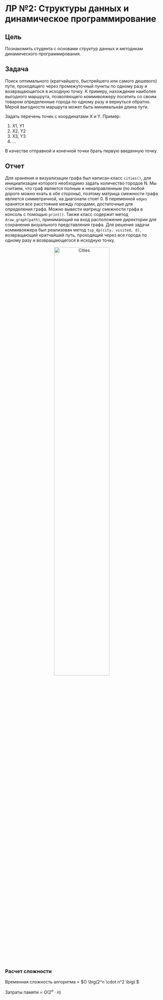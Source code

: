 # ЛР №2: Структуры данных и динамическое программирование

## Цель

Познакомить студента с основами структур данных и методикам динамического программирования.

## Задача

Поиск оптимального (кратчайшего, быстрейшего или самого дешевого) пути,
проходящего через промежуточный пункты по одному разу и возвращающегося в
исходную точку. К примеру, нахождение наиболее выгодного маршрута, позволяющего
коммивояжеру посетить со своим товаром определенные города по одному разу и
вернуться обратно. Мерой выгодности маршрута может быть минимальная длина
пути.

Задать перечень точек с координатами X и Y. Пример:

1. X1, Y1
2. X2, Y2
3. X3, Y3
4. ...

В качестве отправной и конечной точки брать первую введенную точку.

## Отчет

Для хранения и визуализации графа был написан класс ```cities()```, для инициализации которого 
необходимо задать количество городов N. Мы считаем, что граф является полным и ненаправленным
(по любой дороге можно ехать в обе стороны), поэтому матрица смежности графа является симметричной, на диагонали стоят 0.
В переменной ```edges``` хранятся все расстояние между городами, достаточные для определения графа.
Можно вывести матрицу смежности графа в консоль с помощью ```print()```. Также класс содержит метод
```draw_graph(path)```, принимающий на вход расположение директории для сохранения визуального представления графа.
Для решения задачи коммивояжера был реализован метод ```tsp_dp(city, visited, d)```, возвращающий кратчайший путь, 
проходящий через все города по одному разу и возвращающегося в исходную точку.

<p align="center">
<img src="https://github.com/khrstln/Algorithms_7_sem/blob/main/Lab%202/images%20of%20cities/my_city.png" alt="Cities" style="width:60%; border:0;">
</p>

### Расчет сложности

Временная сложность алгоритма = $O \big(2^n \cdot n^2 \big) $

Затраты памяти = $O \big(2^n \cdot n \big)$







